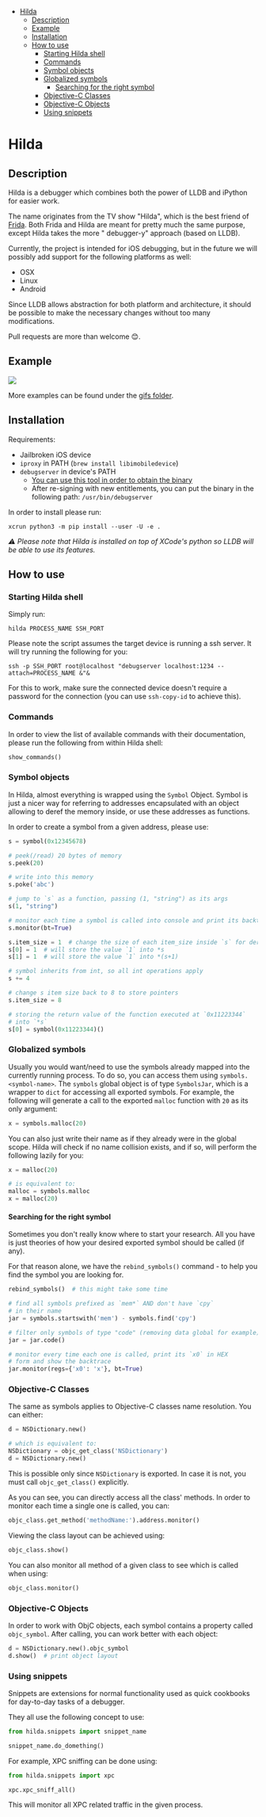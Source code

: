 - [Hilda](#hilda)
  * [Description](#description)
  * [Example](#example)
  * [Installation](#installation)
  * [How to use](#how-to-use)
    + [Starting Hilda shell](#starting-hilda-shell)
    + [Commands](#commands)
    + [Symbol objects](#symbol-objects)
    + [Globalized symbols](#globalized-symbols)
      - [Searching for the right symbol](#searching-for-the-right-symbol)
    + [Objective-C Classes](#objective-c-classes)
    + [Objective-C Objects](#objective-c-objects)
    + [Using snippets](#using-snippets)

# Hilda

## Description

Hilda is a debugger which combines both the power of LLDB and iPython for easier work.

The name originates from the TV show "Hilda", which is the best friend of
[Frida](https://frida.re/). Both Frida and Hilda are meant for pretty much the same purpose, except Hilda takes the more "
debugger-y" approach (based on LLDB).

Currently, the project is intended for iOS debugging, but in the future we will possibly add support for the following
platforms as well:

* OSX
* Linux
* Android

Since LLDB allows abstraction for both platform and architecture, it should be possible to make the necessary changes without
too many modifications.

Pull requests are more than welcome 😊.

## Example

![](gifs/example.gif)

More examples can be found under the [gifs folder](gifs/).

## Installation

Requirements:

* Jailbroken iOS device
* `iproxy` in PATH (`brew install libimobiledevice`)
* `debugserver` in device's PATH
    * [You can use this tool in order to obtain the binary](https://github.com/doronz88/debugserver-deploy)
    * After re-signing with new entitlements, you can put the binary in the following path: `/usr/bin/debugserver`

In order to install please run:

```shell
xcrun python3 -m pip install --user -U -e .
```

*⚠️ Please note that Hilda is installed on top of XCode's python so LLDB will be able to use its features.*

## How to use

### Starting Hilda shell

Simply run:

```shell
hilda PROCESS_NAME SSH_PORT
```

Please note the script assumes the target device is running a ssh server. It will try running the following for you:

```shell
ssh -p SSH_PORT root@localhost "debugserver localhost:1234 --attach=PROCESS_NAME &"&
```

For this to work, make sure the connected device doesn't require a password for the connection (you can use
`ssh-copy-id` to achieve this).

### Commands

In order to view the list of available commands with their documentation, please run the following from within Hilda shell:

```python
show_commands()
```

### Symbol objects

In Hilda, almost everything is wrapped using the `Symbol` Object. Symbol is just a nicer way for referring to addresses
encapsulated with an object allowing to deref the memory inside, or use these addresses as functions.

In order to create a symbol from a given address, please use:

```python
s = symbol(0x12345678)

# peek(/read) 20 bytes of memory
s.peek(20)

# write into this memory
s.poke('abc')

# jump to `s` as a function, passing (1, "string") as its args 
s(1, "string")

# monitor each time a symbol is called into console and print its backtrace (`bt` option)
s.monitor(bt=True)

s.item_size = 1  # change the size of each item_size inside `s` for derefs
s[0] = 1  # will store the value `1` into *s
s[1] = 1  # will store the value `1` into *(s+1)

# symbol inherits from int, so all int operations apply
s += 4

# change s item size back to 8 to store pointers
s.item_size = 8

# storing the return value of the function executed at `0x11223344`
# into `*s`
s[0] = symbol(0x11223344)()
```

### Globalized symbols

Usually you would want/need to use the symbols already mapped into the currently running process. To do so, you can access them
using `symbols.<symbol-name>`. The `symbols` global object is of type `SymbolsJar`, which is a wrapper to `dict` for accessing
all exported symbols. For example, the following will generate a call to the exported
`malloc` function with `20` as its only argument:

```python
x = symbols.malloc(20)
```

You can also just write their name as if they already were in the global scope. Hilda will check if no name collision exists,
and if so, will perform the following lazily for you:

```python
x = malloc(20)

# is equivalent to:
malloc = symbols.malloc
x = malloc(20)
```

#### Searching for the right symbol

Sometimes you don't really know where to start your research. All you have is just theories of how your desired exported symbol
should be called (if any).

For that reason alone, we have the `rebind_symbols()`
command - to help you find the symbol you are looking for.

```python
rebind_symbols()  # this might take some time

# find all symbols prefixed as `mem*` AND don't have `cpy`
# in their name
jar = symbols.startswith('mem') - symbols.find('cpy')

# filter only symbols of type "code" (removing data global for example)
jar = jar.code()

# monitor every time each one is called, print its `x0` in HEX
# form and show the backtrace
jar.monitor(regs={'x0': 'x'}, bt=True)
```

### Objective-C Classes

The same as symbols applies to Objective-C classes name resolution. You can either:

```python
d = NSDictionary.new()

# which is equivalent to:
NSDictionary = objc_get_class('NSDictionary')
d = NSDictionary.new()
```

This is possible only since `NSDictionary` is exported. In case it is not, you must call `objc_get_class()` explicitly.

As you can see, you can directly access all the class' methods. In order to monitor each time a single one is called, you can:

```python
objc_class.get_method('methodName:').address.monitor()
```

Viewing the class layout can be achieved using:

```python
objc_class.show()
```

You can also monitor all method of a given class to see which is called when using:

```python
objc_class.monitor()
```

### Objective-C Objects

In order to work with ObjC objects, each symbol contains a property called
`objc_symbol`. After calling, you can work better with each object:

```python
d = NSDictionary.new().objc_symbol
d.show()  # print object layout
```

### Using snippets

Snippets are extensions for normal functionality used as quick cookbooks for day-to-day tasks of a debugger.

They all use the following concept to use:

```python
from hilda.snippets import snippet_name

snippet_name.do_domething()  
```

For example, XPC sniffing can be done using:

```python
from hilda.snippets import xpc

xpc.xpc_sniff_all()
```

This will monitor all XPC related traffic in the given process.
